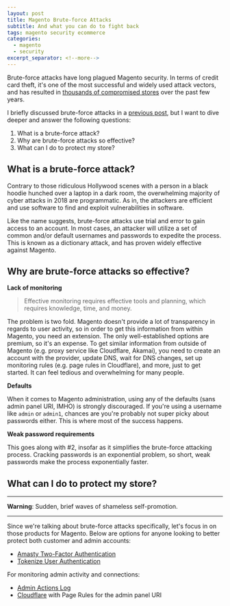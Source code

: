 ```yaml
---
layout: post
title: Magento Brute-force Attacks
subtitle: And what you can do to fight back
tags: magento security ecommerce
categories:
  - magento
  - security
excerpt_separator: <!--more-->
---
```


Brute-force attacks have long plagued Magento security. In terms of credit card
theft, it's one of the most successful and widely used attack vectors, and has
resulted in [thousands of compromised stores](https://gwillem.gitlab.io/2018/08/30/magentocore.net_skimmer_most_aggressive_to_date/)
over the past few years.

<!--more-->

I briefly discussed brute-force attacks in a [previous post](https://blog.nickolasburr.com/magento/security/2018/09/21/magento-1x-threat-vectors-remediation-tactics.html),
but I want to dive deeper and answer the following questions:

1. What is a brute-force attack?
2. Why are brute-force attacks so effective?
3. What can I do to protect my store?

## What is a brute-force attack?

Contrary to those ridiculous Hollywood scenes with a person in a black hoodie hunched
over a laptop in a dark room, the overwhelming majority of cyber attacks in 2018 are
programmatic. As in, the attackers are efficient and use software to find and exploit
vulnerabilities in software.

Like the name suggests, brute-force attacks use trial and error to gain access
to an account. In most cases, an attacker will utilize a set of common and/or
default usernames and passwords to expedite the process. This is known as a
dictionary attack, and has proven widely effective against Magento.

## Why are brute-force attacks so effective?

**Lack of monitoring**

> Effective monitoring requires effective tools and planning, which requires knowledge,
> time, and money.

The problem is two fold. Magento doesn't provide a lot of transparency in regards to
user activity, so in order to get this information from within Magento, you need an
extension. The only well-established options are premium, so it's an expense. To get
similar information from outside of Magento (e.g. proxy service like Cloudflare, Akamai),
you need to create an account with the provider, update DNS, wait for DNS changes, set up
monitoring rules (e.g. page rules in Cloudflare), and more, just to get started. It can
feel tedious and overwhelming for many people.

**Defaults**

When it comes to Magento administration, using any of the defaults (sans admin panel URI, IMHO)
is strongly discouraged. If you're using a username like `admin` or `admin1`, chances are you're
probably not super picky about passwords either. This is where most of the success happens.

**Weak password requirements**

This goes along with #2, insofar as it simplifies the brute-force attacking process. Cracking
passwords is an exponential problem, so short, weak passwords make the process exponentially
faster.

## What can I do to protect my store?

---

<strong class="warning">Warning</strong>: Sudden, brief waves of shameless self-promotion.

---

Since we're talking about brute-force attacks specifically, let's focus in on those products
for Magento. Below are options for anyone looking to better protect both customer and admin
accounts:

+ [Amasty Two-Factor Authentication](https://amasty.com/magento-two-factor-authentication.html)
+ [Tokenize User Authentication](https://store.nickolasburr.com/tokenize-user-authentication.html)

For monitoring admin activity and connections:

+ [Admin Actions Log](https://amasty.com/admin-actions-log.html)
+ [Cloudflare](https://www.cloudflare.com) with Page Rules for the admin panel URI
